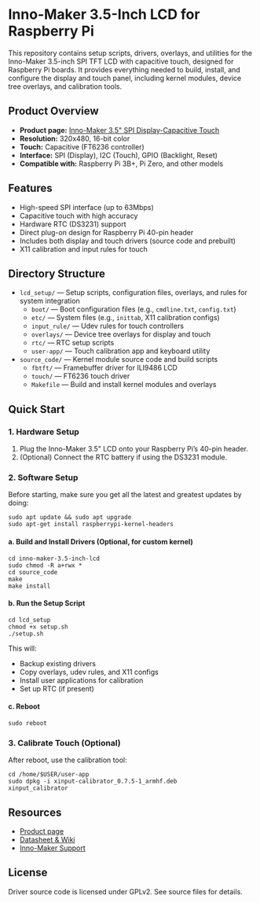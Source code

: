 # Inno-Maker 3.5-Inch LCD for Raspberry Pi

This repository contains setup scripts, drivers, overlays, and utilities for the Inno-Maker 3.5-inch SPI TFT LCD with capacitive touch, designed for Raspberry Pi boards. It provides everything needed to build, install, and configure the display and touch panel, including kernel modules, device tree overlays, and calibration tools.

## Product Overview

- **Product page:** [Inno-Maker 3.5" SPI Display-Capacitive Touch](https://www.inno-maker.com/product/3-5-inch-spi-display-capacitive/)
- **Resolution:** 320x480, 16-bit color
- **Touch:** Capacitive (FT6236 controller)
- **Interface:** SPI (Display), I2C (Touch), GPIO (Backlight, Reset)
- **Compatible with:** Raspberry Pi 3B+, Pi Zero, and other models

## Features

- High-speed SPI interface (up to 63Mbps)
- Capacitive touch with high accuracy
- Hardware RTC (DS3231) support
- Direct plug-on design for Raspberry Pi 40-pin header
- Includes both display and touch drivers (source code and prebuilt)
- X11 calibration and input rules for touch

## Directory Structure

- `lcd_setup/` — Setup scripts, configuration files, overlays, and rules for system integration
  - `boot/` — Boot configuration files (e.g., `cmdline.txt`, `config.txt`)
  - `etc/` — System files (e.g., `inittab`, X11 calibration configs)
  - `input_rule/` — Udev rules for touch controllers
  - `overlays/` — Device tree overlays for display and touch
  - `rtc/` — RTC setup scripts
  - `user-app/` — Touch calibration app and keyboard utility
- `source_code/` — Kernel module source code and build scripts
  - `fbtft/` — Framebuffer driver for ILI9486 LCD
  - `touch/` — FT6236 touch driver
  - `Makefile` — Build and install kernel modules and overlays

## Quick Start

### 1. Hardware Setup

1. Plug the Inno-Maker 3.5" LCD onto your Raspberry Pi’s 40-pin header.
2. (Optional) Connect the RTC battery if using the DS3231 module.

### 2. Software Setup

Before starting, make sure you get all the latest and greatest updates by doing:

```
sudo apt update && sudo apt upgrade
sudo apt-get install raspberrypi-kernel-headers
```

#### a. Build and Install Drivers (Optional, for custom kernel)

```
cd inno-maker-3.5-inch-lcd
sudo chmod -R a+rwx *
cd source_code
make
make install
```

#### b. Run the Setup Script

```
cd lcd_setup
chmod +x setup.sh
./setup.sh
```

This will:

- Backup existing drivers
- Copy overlays, udev rules, and X11 configs
- Install user applications for calibration
- Set up RTC (if present)

#### c. Reboot

```
sudo reboot
```

### 3. Calibrate Touch (Optional)

After reboot, use the calibration tool:

```
cd /home/$USER/user-app
sudo dpkg -i xinput-calibrator_0.7.5-1_armhf.deb
xinput_calibrator
```

## Resources

- [Product page](https://www.inno-maker.com/product/3-5-inch-spi-display-capacitive/)
- [Datasheet & Wiki](http://wiki.inno-maker.com/display/HOMEPAGE/3.5-inch-lcd-c)
- [Inno-Maker Support](mailto:support@inno-maker.com)

## License

Driver source code is licensed under GPLv2. See source files for details.
